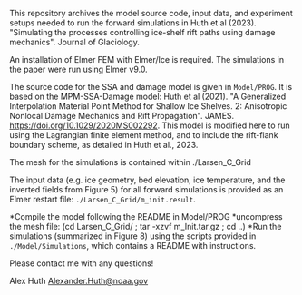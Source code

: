 This repository archives the model source code, input data, and experiment setups needed to run the forward simulations in Huth et al (2023). "Simulating the processes controlling ice-shelf rift paths using damage mechanics". Journal of Glaciology.

An installation of Elmer FEM with Elmer/Ice is required. The simulations in the paper were run using Elmer v9.0.

The source code for the SSA and damage model is given in `Model/PROG`. It is based on the MPM-SSA-Damage model: Huth et al (2021). "A Generalized Interpolation Material Point Method for Shallow Ice Shelves. 2: Anisotropic Nonlocal Damage Mechanics and Rift Propagation". JAMES. https://doi.org/10.1029/2020MS002292. This model is modified here to run using the Lagrangian finite element method, and to include the rift-flank boundary scheme, as detailed in Huth et al., 2023.

The mesh for the simulations is contained within ./Larsen_C_Grid

The input data (e.g. ice geometry, bed elevation, ice temperature, and the inverted fields from Figure 5) for all forward simulations is provided as an Elmer restart file: `./Larsen_C_Grid/m_init.result`.


*Compile the model following the README in Model/PROG
*uncompress the mesh file: (cd Larsen_C_Grid/ ; tar -xzvf m_Init.tar.gz ; cd ..)
*Run the simulations (summarized in Figure 8) using the scripts provided in `./Model/Simulations`, which contains a README with instructions.


Please contact me with any questions!

Alex Huth
Alexander.Huth@noaa.gov
